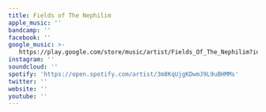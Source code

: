 ```yaml
---
title: Fields of The Nephilim
apple_music: ''
bandcamp: ''
facebook: ''
google_music: >-
   https://play.google.com/store/music/artist/Fields_Of_The_Nephilim?id=Aygpgz7pedv5xwkhj3jtfa2wboy
instagram: ''
soundcloud: ''
spotify: 'https://open.spotify.com/artist/3m8KqUjgKDwmJ9L9uBHMMs'
twitter: ''
website: ''
youtube: ''
---
```

